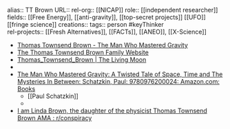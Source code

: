 alias:: TT Brown
URL::
rel-org:: [[NICAP]] 
role:: [[independent researcher]] 
fields:: [[Free Energy]], [[anti-gravity]], [[top-secret projects]] [[UFO]] [[fringe science]] 
creations:: 
tags:: person #keyThinker  
rel-projects:: [[Fresh Alternatives]], [[FACTs]], [[ANEO]], [[X-Science]] 


- [Thomas Townsend Brown - The Man Who Mastered Gravity](https://www.ttbrown.com/)
- [The Thomas Townsend Brown Family Website](https://thomastownsendbrown.com/)
- [Thomas_Townsend_Brown | The Living Moon](https://www.thelivingmoon.com/41pegasus/02files/Gravity_Thomas_Townsend_Brown.html)
-
- [The Man Who Mastered Gravity: A Twisted Tale of Space, Time and The Mysteries In Between: Schatzkin, Paul: 9780976200024: Amazon.com: Books](https://www.amazon.com/dp/0976200023/ref=sspa_dk_detail_2?psc=1&pd_rd_i=0976200023&pd_rd_w=iPPFL&content-id=amzn1.sym.7446a9d1-25fe-4460-b135-a60336bad2c9&pf_rd_p=7446a9d1-25fe-4460-b135-a60336bad2c9&pf_rd_r=TNDY5Z86APEDE1JZ6GVV&pd_rd_wg=sTwtq&pd_rd_r=de1ea2f0-587e-4bc0-8e00-2d5ff55e606e&s=books&sp_csd=d2lkZ2V0TmFtZT1zcF9kZXRhaWw)
	- [[Paul Schatzkin]]
	-
- [I am Linda Brown, the daughter of the physicist Thomas Townsend Brown AMA : r/conspiracy](https://www.reddit.com/r/conspiracy/comments/1y04a0/i_am_linda_brown_the_daughter_of_the_physicist/)